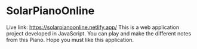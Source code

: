 # SolarPianoOnline

Live link: https://solarpianoonline.netlify.app/
This is a web application project developed in JavaScript. You can play and make the different notes from this Piano. Hope you must like this application.
